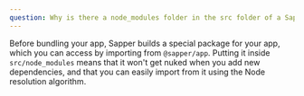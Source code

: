 ```yaml
---
question: Why is there a node_modules folder in the src folder of a Sapper project?
---
```


Before bundling your app, Sapper builds a special package for your app, which you can access by importing from `@sapper/app`. Putting it inside `src/node_modules` means that it won't get nuked when you add new dependencies, and that you can easily import from it using the Node resolution algorithm.
